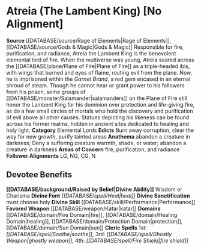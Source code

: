 ﻿---
ability:
- Wisdom
- Charisma
ability_boost:
- Wisdom
- Charisma
alignment: No Alignment
deity:
- '[[DATABASE/deity/Atreia|Atreia]]'
deity_category: Elemental Lords
divine_font: Heal
domain:
- '[[DATABASE/domain/Fire Domain|Fire]]'
- '[[DATABASE/domain/Healing Domain|Healing]]'
- '[[DATABASE/domain/Protection Domain|Protection]]'
- '[[DATABASE/domain/Sun Domain|Sun]]'
favored_weapon: '[[DATABASE/weapon/Katar|Katar]]'
follower_alignment:
- LG
- NG
- N
- CG
id: '101'
name: Atreia
rarity: Common
rus_type_level: null
skill:
- '[[DATABASE/skill/Performance|Performance]]'
source: '[[DATABASE/source/Rage of Elements|Rage of Elements]]'
trait: null
type: Deity

---
# Atreia (The Lambent King) [No Alignment]

**Source** [[DATABASE/source/Rage of Elements|Rage of Elements]], [[DATABASE/source/Gods & Magic|Gods & Magic]] 
Responsible for fire, purification, and radiance, Atreia the Lambent King is the benevolent elemental lord of fire. When the multiverse was young, Atreia soared across the [[DATABASE/plane/Plane of Fire|Plane of Fire]] as a triple-headed ibis, with wings that burned and eyes of flame, routing evil from the plane. Now, he is imprisoned within the _Garnet Brand_, a red gem encased in an eternal shroud of steam. Though he cannot hear or grant power to his followers from his prison, some groups of [[DATABASE/monster/Salamander|salamanders]] on the Plane of Fire still honor the Lambent King for his dominion over protection and life-giving fire, as do a few small circles of mortals who hold the discovery and purification of evil above all other causes. Statues depicting his likeness can be found across his former realms, hidden in ancient sites dedicated to healing and holy light.
**Category** Elemental Lords
**Edicts** Burn away corruption, clear the way for new growth, purify tainted areas
**Anathema** abandon a creature in darkness; Deny a suffering creature warmth, shade, or water; abandon a creature in darkness
**Areas of Concern** fire, purification, and radiance
**Follower Alignments** LG, NG, CG, N

## Devotee Benefits

**[[DATABASE/background/Raised by Belief|Divine Ability]]** Wisdom or Charisma
**Divine Font** _[[DATABASE/spell/Heal|heal]]_
**Divine Sanctification** must choose holy
**Divine Skill** [[DATABASE/skill/Performance|Performance]]
**Favored Weapon** [[DATABASE/weapon/Katar|katar]]
**Domains** [[DATABASE/domain/Fire Domain|fire]], [[DATABASE/domain/Healing Domain|healing]], [[DATABASE/domain/Protection Domain|protection]], [[DATABASE/domain/Sun Domain|sun]]
**Cleric Spells** 1st: _[[DATABASE/spell/Soothe|soothe]]_, 3rd: _[[DATABASE/spell/Ghostly Weapon|ghostly weapon]]_, 4th: _[[DATABASE/spell/Fire Shield|fire shield]]_